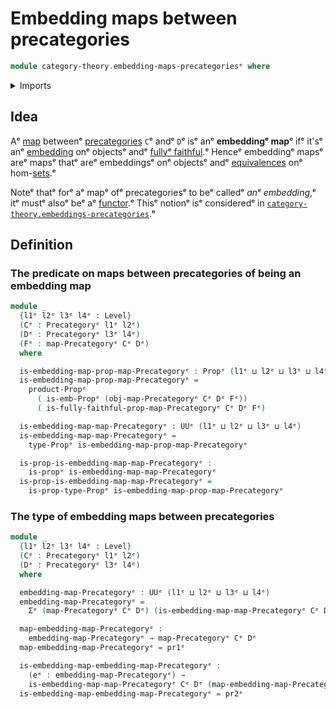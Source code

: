 # Embedding maps between precategories

```agda
module category-theory.embedding-maps-precategoriesᵉ where
```

<details><summary>Imports</summary>

```agda
open import category-theory.fully-faithful-maps-precategoriesᵉ
open import category-theory.maps-precategoriesᵉ
open import category-theory.precategoriesᵉ

open import foundation.dependent-pair-typesᵉ
open import foundation.embeddingsᵉ
open import foundation.propositionsᵉ
open import foundation.universe-levelsᵉ
```

</details>

## Idea

Aᵉ [map](category-theory.maps-precategories.mdᵉ) betweenᵉ
[precategories](category-theory.precategories.mdᵉ) `C`ᵉ andᵉ `D`ᵉ isᵉ anᵉ **embeddingᵉ
map**ᵉ ifᵉ it'sᵉ anᵉ [embedding](foundation-core.embeddings.mdᵉ) onᵉ objectsᵉ andᵉ
[fullyᵉ faithful](category-theory.fully-faithful-maps-precategories.md).ᵉ Henceᵉ
embeddingᵉ mapsᵉ areᵉ mapsᵉ thatᵉ areᵉ embeddingsᵉ onᵉ objectsᵉ andᵉ
[equivalences](foundation-core.equivalences.mdᵉ) onᵉ
hom-[sets](foundation-core.sets.md).ᵉ

Noteᵉ thatᵉ forᵉ aᵉ mapᵉ ofᵉ precategoriesᵉ to beᵉ calledᵉ _anᵉ embedding_,ᵉ itᵉ mustᵉ alsoᵉ
beᵉ aᵉ [functor](category-theory.functors-precategories.md).ᵉ Thisᵉ notionᵉ isᵉ
consideredᵉ in
[`category-theory.embeddings-precategories`](category-theory.embeddings-precategories.md).ᵉ

## Definition

### The predicate on maps between precategories of being an embedding map

```agda
module _
  {l1ᵉ l2ᵉ l3ᵉ l4ᵉ : Level}
  (Cᵉ : Precategoryᵉ l1ᵉ l2ᵉ)
  (Dᵉ : Precategoryᵉ l3ᵉ l4ᵉ)
  (Fᵉ : map-Precategoryᵉ Cᵉ Dᵉ)
  where

  is-embedding-map-prop-map-Precategoryᵉ : Propᵉ (l1ᵉ ⊔ l2ᵉ ⊔ l3ᵉ ⊔ l4ᵉ)
  is-embedding-map-prop-map-Precategoryᵉ =
    product-Propᵉ
      ( is-emb-Propᵉ (obj-map-Precategoryᵉ Cᵉ Dᵉ Fᵉ))
      ( is-fully-faithful-prop-map-Precategoryᵉ Cᵉ Dᵉ Fᵉ)

  is-embedding-map-map-Precategoryᵉ : UUᵉ (l1ᵉ ⊔ l2ᵉ ⊔ l3ᵉ ⊔ l4ᵉ)
  is-embedding-map-map-Precategoryᵉ =
    type-Propᵉ is-embedding-map-prop-map-Precategoryᵉ

  is-prop-is-embedding-map-map-Precategoryᵉ :
    is-propᵉ is-embedding-map-map-Precategoryᵉ
  is-prop-is-embedding-map-map-Precategoryᵉ =
    is-prop-type-Propᵉ is-embedding-map-prop-map-Precategoryᵉ
```

### The type of embedding maps between precategories

```agda
module _
  {l1ᵉ l2ᵉ l3ᵉ l4ᵉ : Level}
  (Cᵉ : Precategoryᵉ l1ᵉ l2ᵉ)
  (Dᵉ : Precategoryᵉ l3ᵉ l4ᵉ)
  where

  embedding-map-Precategoryᵉ : UUᵉ (l1ᵉ ⊔ l2ᵉ ⊔ l3ᵉ ⊔ l4ᵉ)
  embedding-map-Precategoryᵉ =
    Σᵉ (map-Precategoryᵉ Cᵉ Dᵉ) (is-embedding-map-map-Precategoryᵉ Cᵉ Dᵉ)

  map-embedding-map-Precategoryᵉ :
    embedding-map-Precategoryᵉ → map-Precategoryᵉ Cᵉ Dᵉ
  map-embedding-map-Precategoryᵉ = pr1ᵉ

  is-embedding-map-embedding-map-Precategoryᵉ :
    (eᵉ : embedding-map-Precategoryᵉ) →
    is-embedding-map-map-Precategoryᵉ Cᵉ Dᵉ (map-embedding-map-Precategoryᵉ eᵉ)
  is-embedding-map-embedding-map-Precategoryᵉ = pr2ᵉ
```
